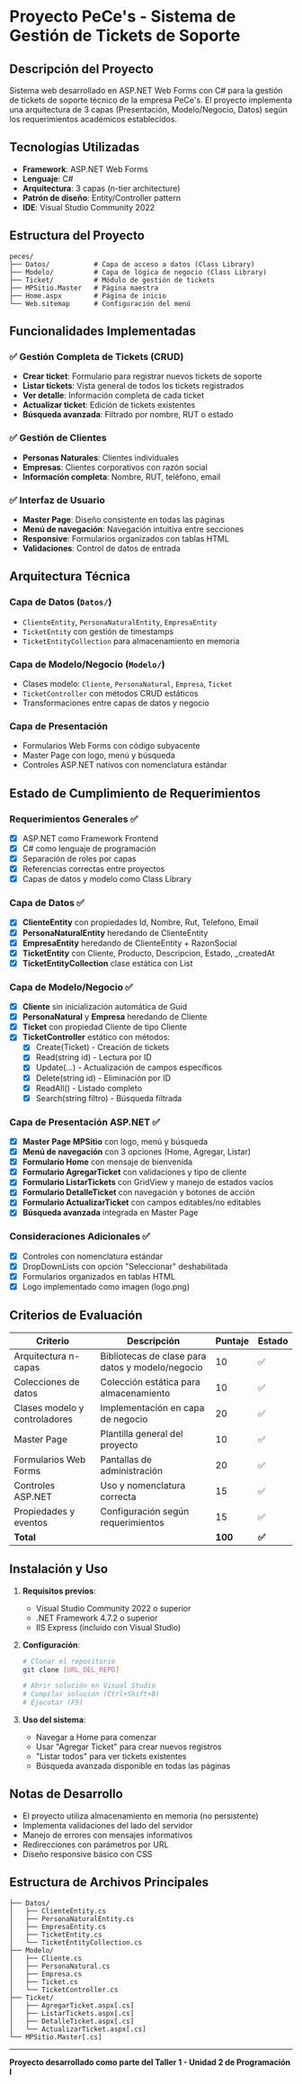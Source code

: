 # Proyecto PeCe's - Sistema de Gestión de Tickets de Soporte

## Descripción del Proyecto

Sistema web desarrollado en ASP.NET Web Forms con C# para la gestión de tickets de soporte técnico de la empresa PeCe's. El proyecto implementa una arquitectura de 3 capas (Presentación, Modelo/Negocio, Datos) según los requerimientos académicos establecidos.

## Tecnologías Utilizadas

- **Framework**: ASP.NET Web Forms
- **Lenguaje**: C# 
- **Arquitectura**: 3 capas (n-tier architecture)
- **Patrón de diseño**: Entity/Controller pattern
- **IDE**: Visual Studio Community 2022

## Estructura del Proyecto

```
peces/
├── Datos/           # Capa de acceso a datos (Class Library)
├── Modelo/          # Capa de lógica de negocio (Class Library) 
├── Ticket/          # Módulo de gestión de tickets
├── MPSitio.Master   # Página maestra
├── Home.aspx        # Página de inicio
└── Web.sitemap      # Configuración del menú
```

## Funcionalidades Implementadas

### ✅ Gestión Completa de Tickets (CRUD)
- **Crear ticket**: Formulario para registrar nuevos tickets de soporte
- **Listar tickets**: Vista general de todos los tickets registrados
- **Ver detalle**: Información completa de cada ticket
- **Actualizar ticket**: Edición de tickets existentes
- **Búsqueda avanzada**: Filtrado por nombre, RUT o estado

### ✅ Gestión de Clientes
- **Personas Naturales**: Clientes individuales
- **Empresas**: Clientes corporativos con razón social
- **Información completa**: Nombre, RUT, teléfono, email

### ✅ Interfaz de Usuario
- **Master Page**: Diseño consistente en todas las páginas
- **Menú de navegación**: Navegación intuitiva entre secciones
- **Responsive**: Formularios organizados con tablas HTML
- **Validaciones**: Control de datos de entrada

## Arquitectura Técnica

### Capa de Datos (`Datos/`)
- `ClienteEntity`, `PersonaNaturalEntity`, `EmpresaEntity`
- `TicketEntity` con gestión de timestamps
- `TicketEntityCollection` para almacenamiento en memoria

### Capa de Modelo/Negocio (`Modelo/`)
- Clases modelo: `Cliente`, `PersonaNatural`, `Empresa`, `Ticket`
- `TicketController` con métodos CRUD estáticos
- Transformaciones entre capas de datos y negocio

### Capa de Presentación
- Formularios Web Forms con código subyacente
- Master Page con logo, menú y búsqueda
- Controles ASP.NET nativos con nomenclatura estándar

## Estado de Cumplimiento de Requerimientos

### Requerimientos Generales ✅
- [x] ASP.NET como Framework Frontend
- [x] C# como lenguaje de programación
- [x] Separación de roles por capas
- [x] Referencias correctas entre proyectos
- [x] Capas de datos y modelo como Class Library

### Capa de Datos ✅
- [x] **ClienteEntity** con propiedades Id, Nombre, Rut, Telefono, Email
- [x] **PersonaNaturalEntity** heredando de ClienteEntity
- [x] **EmpresaEntity** heredando de ClienteEntity + RazonSocial
- [x] **TicketEntity** con Cliente, Producto, Descripcion, Estado, _createdAt
- [x] **TicketEntityCollection** clase estática con List<TicketEntity>

### Capa de Modelo/Negocio ✅
- [x] **Cliente** sin inicialización automática de Guid
- [x] **PersonaNatural** y **Empresa** heredando de Cliente
- [x] **Ticket** con propiedad Cliente de tipo Cliente
- [x] **TicketController** estático con métodos:
  - [x] Create(Ticket) - Creación de tickets
  - [x] Read(string id) - Lectura por ID
  - [x] Update(...) - Actualización de campos específicos
  - [x] Delete(string id) - Eliminación por ID
  - [x] ReadAll() - Listado completo
  - [x] Search(string filtro) - Búsqueda filtrada

### Capa de Presentación ASP.NET ✅
- [x] **Master Page MPSitio** con logo, menú y búsqueda
- [x] **Menú de navegación** con 3 opciones (Home, Agregar, Listar)
- [x] **Formulario Home** con mensaje de bienvenida
- [x] **Formulario AgregarTicket** con validaciones y tipo de cliente
- [x] **Formulario ListarTickets** con GridView y manejo de estados vacíos
- [x] **Formulario DetalleTicket** con navegación y botones de acción
- [x] **Formulario ActualizarTicket** con campos editables/no editables
- [x] **Búsqueda avanzada** integrada en Master Page

### Consideraciones Adicionales ✅
- [x] Controles con nomenclatura estándar
- [x] DropDownLists con opción "Seleccionar" deshabilitada
- [x] Formularios organizados en tablas HTML
- [x] Logo implementado como imagen (logo.png)

## Criterios de Evaluación

| Criterio | Descripción | Puntaje | Estado |
|----------|-------------|---------|--------|
| Arquitectura n-capas | Bibliotecas de clase para datos y modelo/negocio | 10 | ✅ |
| Colecciones de datos | Colección estática para almacenamiento | 10 | ✅ |
| Clases modelo y controladores | Implementación en capa de negocio | 20 | ✅ |
| Master Page | Plantilla general del proyecto | 10 | ✅ |
| Formularios Web Forms | Pantallas de administración | 20 | ✅ |
| Controles ASP.NET | Uso y nomenclatura correcta | 15 | ✅ |
| Propiedades y eventos | Configuración según requerimientos | 15 | ✅ |
| **Total** | | **100** | **✅** |

## Instalación y Uso

1. **Requisitos previos**:
   - Visual Studio Community 2022 o superior
   - .NET Framework 4.7.2 o superior
   - IIS Express (incluido con Visual Studio)

2. **Configuración**:
   ```bash
   # Clonar el repositorio
   git clone [URL_DEL_REPO]
   
   # Abrir solución en Visual Studio
   # Compilar solución (Ctrl+Shift+B)
   # Ejecutar (F5)
   ```

3. **Uso del sistema**:
   - Navegar a Home para comenzar
   - Usar "Agregar Ticket" para crear nuevos registros
   - "Listar todos" para ver tickets existentes
   - Búsqueda avanzada disponible en todas las páginas

## Notas de Desarrollo

- El proyecto utiliza almacenamiento en memoria (no persistente)
- Implementa validaciones del lado del servidor
- Manejo de errores con mensajes informativos
- Redirecciones con parámetros por URL
- Diseño responsive básico con CSS

## Estructura de Archivos Principales

```
├── Datos/
│   ├── ClienteEntity.cs
│   ├── PersonaNaturalEntity.cs
│   ├── EmpresaEntity.cs
│   ├── TicketEntity.cs
│   └── TicketEntityCollection.cs
├── Modelo/
│   ├── Cliente.cs
│   ├── PersonaNatural.cs
│   ├── Empresa.cs
│   ├── Ticket.cs
│   └── TicketController.cs
├── Ticket/
│   ├── AgregarTicket.aspx[.cs]
│   ├── ListarTickets.aspx[.cs]
│   ├── DetalleTicket.aspx[.cs]
│   └── ActualizarTicket.aspx[.cs]
└── MPSitio.Master[.cs]
```

---

**Proyecto desarrollado como parte del Taller 1 - Unidad 2 de Programación I**